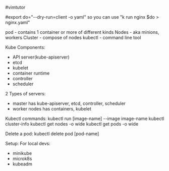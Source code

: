 #vimtutor

#export do="--dry-run=client -o yaml" so you can use "k run nginx $do > nginx.yaml"

pod - contains 1 container or more of different kinds
Nodes - aka minions, workers
Cluster - compose of nodes
kubectl - command line tool

Kube Components:
- API server(kube-apiserver)
- etcd
- kubelet
- container runtime
- controller
- scheduler

2 Types of servers:
- master has kube-apiserver, etcd, controller, scheduler
- worker nodes has containers, kubelet

Kubectl commands:
kubectl run [image-name] --image image-name
kubectl cluster-info
kubectl get nodes -o wide
kubectl get pods -o wide

Delete a pod:
kubectl delete pod [pod-name]


Setup:
For local devs:
- minikube
- microk8s
- kubeadm
